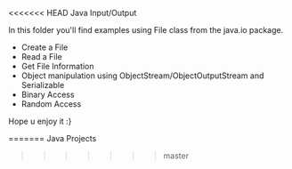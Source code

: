 <<<<<<< HEAD
Java Input/Output

In this folder you'll find examples using File class from the java.io package.
- Create a File
- Read a File
- Get File Information
- Object manipulation using ObjectStream/ObjectOutputStream and Serializable
- Binary Access
- Random Access


Hope u enjoy it :}

=======
Java Projects
>>>>>>> master

